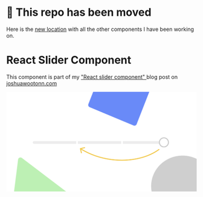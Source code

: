 # 🚧 This repo has been moved

Here is the [new location](https://github.com/joshuawootonn/react-components-from-scratch/tree/main/components/slider) with all the other components I have been working on.
 
 
 <h1 className="text-5xl">React Slider Component</h1>
<p className="text-xl">
This component is part of my
<a href="https://www.joshuawootonn.com/react-slider-component" className="font-bold underline text-purple">
   "React slider component"
</a>
blog post on
<a href="https://www.joshuawootonn.com/" className="font-bold underline text-purple">joshuawootonn.com</a>

</p>

![Alt text](./public/preview.png?raw=true "preview of react accordion component")
